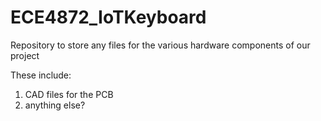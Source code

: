 # ECE4872_IoTKeyboard
Repository to store any files for the various hardware components of our project

These include:
1. CAD files for the PCB
2. anything else?

